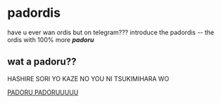 # padordis
have u ever wan ordis but on telegram???
introduce the padordis -- the ordis with 100% more **_padoru_**

## wat a padoru??
HASHIRE SORI YO
KAZE NO YOU NI
TSUKIMIHARA WO

[PADORU PADORUUUUU](https://www.youtube.com/watch?v=PzrGGyPMfoo)
